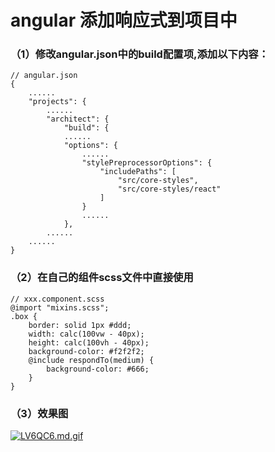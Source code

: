 # angular 添加响应式到项目中

### （1）修改angular.json中的build配置项,添加以下内容：
    // angular.json
    {
        ......
        "projects": {
            ......
            "architect": {
                "build": {
                ......
                "options": {
                    ......
                    "stylePreprocessorOptions": {
                        "includePaths": [
                            "src/core-styles",
                            "src/core-styles/react"
                        ]
                    }
                    ......
                },
            ......
        ......
    }
### （2）在自己的组件scss文件中直接使用

    // xxx.component.scss
    @import "mixins.scss";
    .box {
        border: solid 1px #ddd;
        width: calc(100vw - 40px);
        height: calc(100vh - 40px);
        background-color: #f2f2f2;
        @include respondTo(medium) {
            background-color: #666;
        }
    }


### （3）效果图

[![LV6QC6.md.gif](https://s1.ax1x.com/2022/04/11/LV6QC6.md.gif)](https://imgtu.com/i/LV6QC6)

   